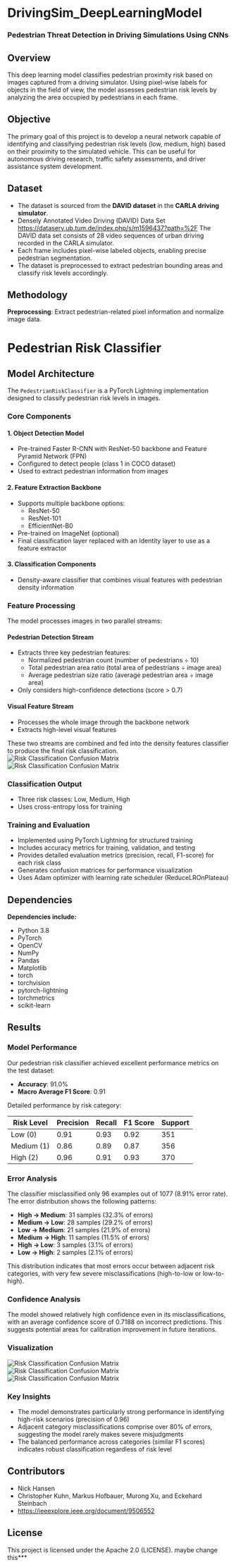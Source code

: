 # **DrivingSim_DeepLearningModel**  
### **Pedestrian Threat Detection in Driving Simulations Using CNNs**  

## **Overview**  
This deep learning model classifies pedestrian proximity risk based on images captured from a driving simulator. Using pixel-wise labels for objects in the field of view, the model assesses pedestrian risk levels by analyzing the area occupied by pedestrians in each frame.  

## **Objective**  
The primary goal of this project is to develop a neural network capable of identifying and classifying pedestrian risk levels (low, medium, high) based on their proximity to the simulated vehicle. This can be useful for autonomous driving research, traffic safety assessments, and driver assistance system development.  

## **Dataset**  
- The dataset is sourced from the **DAVID dataset** in the **CARLA driving simulator**.
- Densely Annotated Video Driving (DAVID) Data Set
https://dataserv.ub.tum.de/index.php/s/m1596437?path=%2F
The DAVID data set consists of 28 video sequences of urban driving recorded in the CARLA simulator.
- Each frame includes pixel-wise labeled objects, enabling precise pedestrian segmentation.  
- The dataset is preprocessed to extract pedestrian bounding areas and classify risk levels accordingly.  

## **Methodology**  
**Preprocessing**: Extract pedestrian-related pixel information and normalize image data.  
# Pedestrian Risk Classifier

## Model Architecture

The `PedestrianRiskClassifier` is a PyTorch Lightning implementation designed to classify pedestrian risk levels in images.

### Core Components

#### 1. Object Detection Model
- Pre-trained Faster R-CNN with ResNet-50 backbone and Feature Pyramid Network (FPN)
- Configured to detect people (class 1 in COCO dataset)
- Used to extract pedestrian information from images

#### 2. Feature Extraction Backbone
- Supports multiple backbone options:
  - ResNet-50
  - ResNet-101
  - EfficientNet-B0
- Pre-trained on ImageNet (optional)
- Final classification layer replaced with an Identity layer to use as a feature extractor

#### 3. Classification Components
- Density-aware classifier that combines visual features with pedestrian density information

### Feature Processing

The model processes images in two parallel streams:

#### Pedestrian Detection Stream
- Extracts three key pedestrian features:
  - Normalized pedestrian count (number of pedestrians ÷ 10)
  - Total pedestrian area ratio (total area of pedestrians ÷ image area)
  - Average pedestrian size ratio (average pedestrian area ÷ image area)
- Only considers high-confidence detections (score > 0.7)

#### Visual Feature Stream
- Processes the whole image through the backbone network
- Extracts high-level visual features

These two streams are combined and fed into the density features classifier to produce the final risk classification.
![Risk Classification Confusion Matrix](/assets/visualization_results/v002_0044/activation_heatmap.png)
![Risk Classification Confusion Matrix](/assets/visualization_results/v002_0044/pedestrian_detection.png)
### Classification Output
- Three risk classes: Low, Medium, High
- Uses cross-entropy loss for training

### Training and Evaluation
- Implemented using PyTorch Lightning for structured training
- Includes accuracy metrics for training, validation, and testing
- Provides detailed evaluation metrics (precision, recall, F1-score) for each risk class
- Generates confusion matrices for performance visualization
- Uses Adam optimizer with learning rate scheduler (ReduceLROnPlateau)

## **Dependencies**  
**Dependencies include:**  
- Python 3.8  
- PyTorch  
- OpenCV  
- NumPy  
- Pandas  
- Matplotlib
- torch
- torchvision
- pytorch-lightning
- torchmetrics
- scikit-learn

## **Results**  

### Model Performance

Our pedestrian risk classifier achieved excellent performance metrics on the test dataset:

- **Accuracy**: 91.0%
- **Macro Average F1 Score**: 0.91

Detailed performance by risk category:

| Risk Level | Precision | Recall | F1 Score | Support |
|------------|-----------|--------|----------|---------|
| Low (0)    | 0.91      | 0.93   | 0.92     | 351     |
| Medium (1) | 0.86      | 0.89   | 0.87     | 356     |
| High (2)   | 0.96      | 0.91   | 0.93     | 370     |

### Error Analysis

The classifier misclassified only 96 examples out of 1077 (8.91% error rate). The error distribution shows the following patterns:

- **High → Medium**: 31 samples (32.3% of errors)
- **Medium → Low**: 28 samples (29.2% of errors)
- **Low → Medium**: 21 samples (21.9% of errors)
- **Medium → High**: 11 samples (11.5% of errors)
- **High → Low**: 3 samples (3.1% of errors)
- **Low → High**: 2 samples (2.1% of errors)

This distribution indicates that most errors occur between adjacent risk categories, with very few severe misclassifications (high-to-low or low-to-high).

### Confidence Analysis

The model showed relatively high confidence even in its misclassifications, with an average confidence score of 0.7188 on incorrect predictions. This suggests potential areas for calibration improvement in future iterations.

### Visualization

![Risk Classification Confusion Matrix](/assets/confusion_matrix.png)
![Risk Classification Confusion Matrix](/assets/multiclass_ROC_curve.png)
![Risk Classification Confusion Matrix](/assets/sample_pred.png)

### Key Insights

- The model demonstrates particularly strong performance in identifying high-risk scenarios (precision of 0.96)
- Adjacent category misclassifications comprise over 80% of errors, suggesting the model rarely makes severe misjudgments
- The balanced performance across categories (similar F1 scores) indicates robust classification regardless of risk level 

## **Contributors**  
- Nick Hansen
- Christopher Kuhn, Markus Hofbauer, Murong Xu, and Eckehard Steinbach
- https://ieeexplore.ieee.org/document/9506552

## **License**  
This project is licensed under the Apache 2.0 (LICENSE). 
maybe change this***
